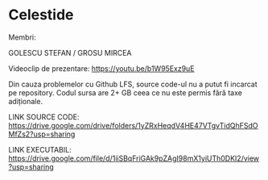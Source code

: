 # Celestide

Membri:

GOLESCU STEFAN /
GROSU MIRCEA 

Videoclip de prezentare:
https://youtu.be/b1W95Exz9uE

Din cauza problemelor cu Github LFS, source code-ul nu a putut fi incarcat pe repository. Codul sursa are 2+ GB ceea ce nu este permis fără taxe adiționale.

LINK SOURCE CODE: https://drive.google.com/drive/folders/1yZRxHeqdV4HE47VTgvTidQhFSdOMfZs2?usp=sharing


LINK EXECUTABIL: https://drive.google.com/file/d/1iiSBqFriGAk9pZAgI98mX1yiUTh0DKI2/view?usp=sharing


